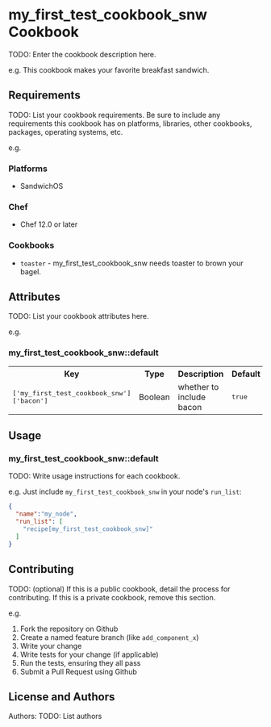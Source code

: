 # my_first_test_cookbook_snw Cookbook

TODO: Enter the cookbook description here.

e.g.
This cookbook makes your favorite breakfast sandwich.

## Requirements

TODO: List your cookbook requirements. Be sure to include any requirements this cookbook has on platforms, libraries, other cookbooks, packages, operating systems, etc.

e.g.
### Platforms

- SandwichOS

### Chef

- Chef 12.0 or later

### Cookbooks

- `toaster` - my_first_test_cookbook_snw needs toaster to brown your bagel.

## Attributes

TODO: List your cookbook attributes here.

e.g.
### my_first_test_cookbook_snw::default

<table>
  <tr>
    <th>Key</th>
    <th>Type</th>
    <th>Description</th>
    <th>Default</th>
  </tr>
  <tr>
    <td><tt>['my_first_test_cookbook_snw']['bacon']</tt></td>
    <td>Boolean</td>
    <td>whether to include bacon</td>
    <td><tt>true</tt></td>
  </tr>
</table>

## Usage

### my_first_test_cookbook_snw::default

TODO: Write usage instructions for each cookbook.

e.g.
Just include `my_first_test_cookbook_snw` in your node's `run_list`:

```json
{
  "name":"my_node",
  "run_list": [
    "recipe[my_first_test_cookbook_snw]"
  ]
}
```

## Contributing

TODO: (optional) If this is a public cookbook, detail the process for contributing. If this is a private cookbook, remove this section.

e.g.
1. Fork the repository on Github
2. Create a named feature branch (like `add_component_x`)
3. Write your change
4. Write tests for your change (if applicable)
5. Run the tests, ensuring they all pass
6. Submit a Pull Request using Github

## License and Authors

Authors: TODO: List authors

